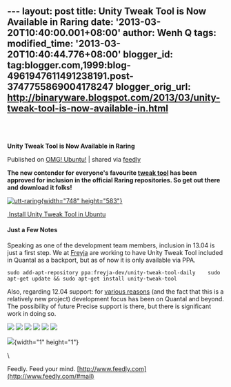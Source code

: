 --- layout: post title: Unity Tweak Tool is Now Available in Raring
date: '2013-03-20T10:40:00.001+08:00' author: Wenh Q tags:
modified\_time: '2013-03-20T10:40:44.776+08:00' blogger\_id:
tag:blogger.com,1999:blog-4961947611491238191.post-3747755869004178247
blogger\_orig\_url:
http://binaryware.blogspot.com/2013/03/unity-tweak-tool-is-now-available-in.html
---
\
 
<div class="article">

<div class="header">

**Unity Tweak Tool is Now Available in Raring**

</div>

<div class="source">

Published on [OMG!
Ubuntu!](http://www.omgubuntu.co.uk/2013/03/unity-tweak-tool-is-now-available-in-raring?utm_source=feedburner&utm_medium=feed&utm_campaign=Feed%3A+d0od+(OMG!+Ubuntu!))
| shared via [feedly](http://www.feedly.com)

</div>

<div>

**The new contender for everyone's favourite [tweak
tool](http://www.omgubuntu.co.uk/2013/02/introducing-unity-tweak-tool)
has been approved for inclusion in the official Raring repositories. So
get out there and download it folks!**

[![utt-raring](http://www.omgubuntu.co.uk/wp-content/uploads/2013/03/utt-raring.png){width="748"
height="583"}](http://www.omgubuntu.co.uk/wp-content/uploads/2013/03/utt-raring.png)

[ Install Unity Tweak Tool in
Ubuntu](javascript:void(0); "Install Unity Tweak Tool in Ubuntu")

#### Just a Few Notes

Speaking as one of the development team members, inclusion in 13.04 is
just a first step. We at [Freyja](https://launchpad.net/~freyja-dev) are
working to have Unity Tweak Tool included in Quantal as a backport, but
as of now it is only available via PPA.

    sudo add-apt-repository ppa:freyja-dev/unity-tweak-tool-daily    sudo apt-get update && sudo apt-get install unity-tweak-tool

Also, regarding 12.04 support: for [various
reasons](https://answers.launchpad.net/unity-tweak-tool/+question/218487) (and
the fact that this is a relatively new project) development focus has
been on Quantal and beyond. The possibility of future Precise support is
there, but there is significant work in doing so.

<div>

[![](http://feeds.feedburner.com/~ff/d0od?i=y1QCm1-BXy0:_UNPRoACMrU:wBxX2hOkimM)](http://feeds.feedburner.com/~ff/d0od?a=y1QCm1-BXy0:_UNPRoACMrU:wBxX2hOkimM)
[![](http://feeds.feedburner.com/~ff/d0od?d=I9og5sOYxJI)](http://feeds.feedburner.com/~ff/d0od?a=y1QCm1-BXy0:_UNPRoACMrU:I9og5sOYxJI)
[![](http://feeds.feedburner.com/~ff/d0od?d=qj6IDK7rITs)](http://feeds.feedburner.com/~ff/d0od?a=y1QCm1-BXy0:_UNPRoACMrU:qj6IDK7rITs)
[![](http://feeds.feedburner.com/~ff/d0od?i=y1QCm1-BXy0:_UNPRoACMrU:V_sGLiPBpWU)](http://feeds.feedburner.com/~ff/d0od?a=y1QCm1-BXy0:_UNPRoACMrU:V_sGLiPBpWU)
[![](http://feeds.feedburner.com/~ff/d0od?i=y1QCm1-BXy0:_UNPRoACMrU:gIN9vFwOqvQ)](http://feeds.feedburner.com/~ff/d0od?a=y1QCm1-BXy0:_UNPRoACMrU:gIN9vFwOqvQ)
[![](http://feeds.feedburner.com/~ff/d0od?d=yIl2AUoC8zA)](http://feeds.feedburner.com/~ff/d0od?a=y1QCm1-BXy0:_UNPRoACMrU:yIl2AUoC8zA)

</div>

![](http://feeds.feedburner.com/~r/d0od/~4/y1QCm1-BXy0){width="1"
height="1"}

</div>

\

</div>

<div class="footer">

Feedly. Feed your mind.
[http://www.feedly.com](http://www.feedly.com/#mail)

</div>
